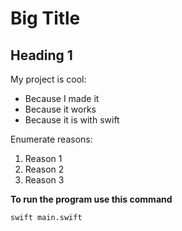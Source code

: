 # Big Title

## Heading 1

My project is cool:

- Because I made it
- Because it works
- Because it is with swift

Enumerate reasons:

1. Reason 1
2. Reason 2
3. Reason 3


**To run the program use this command**

```
swift main.swift
```

